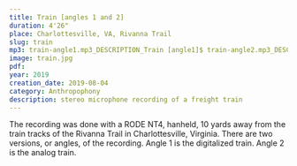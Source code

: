```yaml
---
title: Train [angles 1 and 2]
duration: 4'26"
place: Charlottesville, VA, Rivanna Trail
slug: train
mp3: train-angle1.mp3_DESCRIPTION_Train [angle1]$ train-angle2.mp3_DESCRIPTION_Train [angle2]
image: train.jpg
pdf: 
year: 2019
creation_date: 2019-08-04
category: Anthropophony
description: stereo microphone recording of a freight train
---
```


The recording was done with a RODE NT4, hanheld, 10 yards away from the train tracks of the Rivanna Trail in Charlottesville, Virginia. There are two versions, or angles, of the recording. Angle 1 is the digitalized train. Angle 2 is the analog train.
